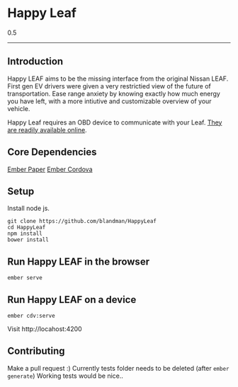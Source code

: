 # Happy Leaf

0.5
_______


## Introduction

Happy LEAF aims to be the missing interface from the original Nissan LEAF. First gen EV drivers were given a very restrictied view of the future of transportation. Ease range anxiety by knowing exactly how much energy you have left, with a more intiutive and customizable overview of your vehicle.

Happy Leaf requires an OBD device to communicate with your Leaf. [They are readily available online](https://www.amazon.com/Veepeak-Scanner-Adapter-Diagnostic-Trouble/dp/B00WPW6BAE/ref=sr_1_1?s=automotive&ie=UTF8&qid=1491881368&sr=1-1&keywords=veepeak+obd2+scanner).

## Core Dependencies

[Ember Paper](http://miguelcobain.github.io/ember-paper)
[Ember Cordova](http://embercordova.com/)

## Setup

Install node js.

```
git clone https://github.com/blandman/HappyLeaf
cd HappyLeaf
npm install
bower install
```

## Run Happy LEAF in the browser

`ember serve`

## Run Happy LEAF on a device

`ember cdv:serve`

Visit http://locahost:4200

## Contributing

Make a pull request :)
Currently tests folder needs to be deleted (after `ember generate`) Working tests would be nice..
